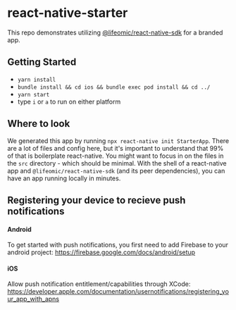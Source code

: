 # react-native-starter

This repo demonstrates utilizing [@lifeomic/react-native-sdk] for a branded app.

## Getting Started

- `yarn install`
- `bundle install && cd ios && bundle exec pod install && cd ../`
- `yarn start`
- type `i` or `a` to run on either platform

## Where to look

We generated this app by running `npx react-native init StarterApp`. There are a
lot of files and config here, but it's important to understand that 99% of that
is boilerplate react-native. You might want to focus in on the files in the
`src` directory - which should be minimal. With the shell of a react-native app
and `@lifeomic/react-native-sdk` (and its peer dependencies), you can have an
app running locally in minutes.

[@lifeomic/react-native-sdk]: https://github.com/lifeomic/react-native-sdk

## Registering your device to recieve push notifications

#### Android

To get started with push notifications, you first need to add Firebase to your
android project: https://firebase.google.com/docs/android/setup

#### iOS

Allow push notification entitlement/capabilities through XCode:
https://developer.apple.com/documentation/usernotifications/registering_your_app_with_apns
